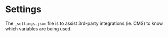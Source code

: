 # Settings

The `_settings.json` file is to assist 3rd-party integrations (ie. CMS) to know which variables are being used.